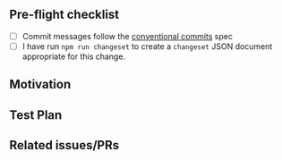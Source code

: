 <!--
Thank you for sending the PR! We appreciate you spending the time to work on these changes.
Happy contributing!
-->

## Pre-flight checklist

- [ ] Commit messages follow the [conventional commits](https://www.conventionalcommits.org/) spec
- [ ] I have run `npm run changeset` to create a `changeset` JSON document appropriate for this change.

## Motivation

<!-- Help us understand your motivation by explaining why you decided to make this change. Does this fix a bug? Does it close an issue? -->

## Test Plan

<!-- Write your test plan here. If you changed any code, please provide us with clear instructions on how you verified your changes work. -->

## Related issues/PRs

<!-- If you haven't already, link to issues/PRs that are related to this change. This helps us develop the context and keep a rich repo history. If this PR is a continuation of a past PR's work, link to that PR. If the PR addresses part of the problem in a meta-issue, mention that issue. -->

